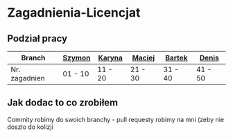 # Zagadnienia-Licencjat

## Podział pracy

|Branch|[Szymon](https://github.com/Szymonexis/Zagadnienia-Licencjat/tree/szymon)|[Karyna](https://github.com/Szymonexis/Zagadnienia-Licencjat/tree/karyna)|[Maciej](https://github.com/Szymonexis/Zagadnienia-Licencjat/tree/maciek)|[Bartek](https://github.com/Szymonexis/Zagadnienia-Licencjat/tree/bartek)|[Denis](https://github.com/Szymonexis/Zagadnienia-Licencjat/tree/denis)|
|---|---|---|---|---|---|
|Nr. zagadnien|01 - 10|11 - 20|21 - 30|31 - 40|41 - 50|

## Jak dodac to co zrobiłem
Commity robimy do swoich branchy - pull requesty robimy na mni (zeby nie doszlo do kolizji
